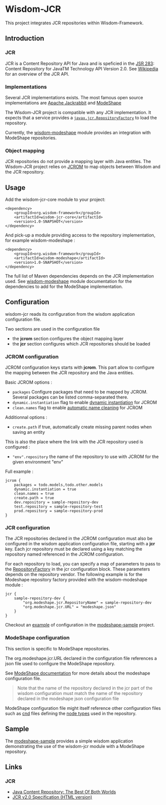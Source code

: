 # Wisdom-JCR

This project integrates JCR repositories within Wisdom-Framework.

## Introduction

### JCR

JCR is a Content Repository API for Java and is speficied in the [JSR 283](https://jcp.org/en/jsr/detail?id=283): Content Repository for JavaTM Technology API Version 2.0. See [Wikipedia](http://en.wikipedia.org/wiki/Content_repository_API_for_Java) for an overview of the JCR API.

### Implementations

Several JCR implementations exists. The most famous open source implementations are [Apache Jackrabbit](http://jackrabbit.apache.org/jcr/index.html) and [ModeShape](http://modeshape.jboss.org)

The Wisdom-JCR project is compatible with any JCR implementation. It expects that a service provides a [`javax.jcr.RepositoryFactory`](http://www.day.com/maven/jsr170/javadocs/jcr-2.0/javax/jcr/RepositoryFactory.html) to load the repository.

Currently, the [wisdom-modeshape](https://github.com/wisdom-framework/wisdom-jcr/tree/master/wisdom-modeshape) module provides an integration with ModeShape repositories.

### Object mapping

JCR repositories do not provide a mapping layer with Java entities. The Wisdom-JCR project relies on [JCROM](https://code.google.com/p/jcrom/) to map objects between Wisdom and the JCR repository.

## Usage

Add the wisdom-jcr-core module to your project:
````
<dependency>
    <groupId>org.wisdom-framework</groupId>
    <artifactId>wisdom-jcr-core</artifactId>
    <version>1.0-SNAPSHOT</version>
</dependency>
````

And pick-up a module providing access to the repository implementation, for example wisdom-modeshape :

````
<dependency>
    <groupId>org.wisdom-framework</groupId>
    <artifactId>wisdom-modeshape</artifactId>
    <version>1.0-SNAPSHOT</version>
</dependency>
````

The full list of Maven dependencies depends on the JCR implementation used. See [wisdom-modeshape](https://github.com/wisdom-framework/wisdom-jcr/tree/master/wisdom-modeshape) module documentation for the dependencies to add for the ModeShape implementation.


## Configuration

wisdom-jcr reads its configuration from the wisdom application configuration file.

Two sections are used in the configuration file

  - the **jcrom** section configures the object mapping layer
  - the **jcr** section configures which JCR repositories should be loaded

### JCROM configuration

JCROM configuration keys starts with **jcrom**. This part allow to configure the mapping between the JCR repository and the Java entities.

Basic JCROM options :

  - ```packages``` Configure packages that need to be mapped by JCROM. Several packages can be listed comma-separated there.
  - ```dynamic.instantiation``` flag to enable [dynamic instantiation](https://code.google.com/p/jcrom/wiki/DynamicInstantiation) for JCROM
  - ```clean.names``` flag to enable [automatic name cleaning](http://jcrom.googlecode.com/svn/branches/2.0.0/jcrom/apidocs/org/jcrom/Jcrom.html#Jcrom(boolean)) for JCROM 
  

Additionnal options :

  - ```create.path``` if true, automatically create missing parent nodes when saving an entity 

This is also the place where the link with the JCR repository used is configured :

  - ```"env".repository``` the name of the repository to use with JCROM for the given environment "env"

Full example :

```
jcrom {
    packages = todo.models,todo.other.models
    dynamic.instantiation = true
    clean.names = true
    create.path = true
    dev.repository = sample-repository-dev
    test.repository = sample-repository-test
    prod.repository = sample-repository-prod
}
```

### JCR configuration

The JCR repositories declared in the JCROM configuration must also be configured in the wisdom application configuration file, starting with a **jcr** key. Each jcr repository must be declared using a key matching the repository named referenced in the JCROM configuration.

For each repository to load, you can specify a map of parameters to pass to the [RepositoryFactory](http://www.day.com/maven/jsr170/javadocs/jcr-2.0/javax/jcr/RepositoryFactory.html) in the jcr configuration block. These parameters depends on the repository vendor. The following example is for the Modeshape repository factory provided with the wisdom-modeshape module :

```
jcr {
    sample-repository-dev {
        "org.modeshape.jcr.RepositoryName" = sample-repository-dev
        "org.modeshape.jcr.URL" = "modeshape.json"
    }
}
```

Checkout an [example](https://github.com/wisdom-framework/wisdom-jcr/blob/master/modeshape-sample/src/main/configuration/application.conf) of configuration in the [modeshape-sample](https://github.com/wisdom-framework/wisdom-jcr/tree/master/modeshape-sample) project.

### ModeShape configuration

This section is specific to ModeShape repositories.

The org.modeshape.jcr.URL declared in the configuration file references a json file used to configure the ModeShape repository.

See [ModeShape documentation](https://docs.jboss.org/author/display/MODE/ModeShape+in+Java+applications#ModeShapeinJavaapplications-ModeShaperepositoryconfigurationfiles) for more details about the modeshape configuration file.

> Note that the name of the repository declared in the jcr part of the wisdom configuration must match the name of the repository declared in the modeshape json configuration file

ModeShape configuration file might itself reference other configuration files such as [cnd](https://docs.jboss.org/author/display/MODE/Registering+custom+node+types) files defining the [node types](https://docs.jboss.org/author/display/MODE/Defining+custom+node+types) used in the repository.

## Sample

The [modeshape-sample](https://github.com/wisdom-framework/wisdom-jcr/tree/master/modeshape-sample) provides a simple wisdom application demonstrating the use of the wisdom-jcr module with a ModeShape repository.

## Links

### JCR

  - [Java Content Repository: The Best Of Both Worlds](http://java.dzone.com/articles/java-content-repository-best)
  - [JCR v2.0 Specification (HTML version)](http://www.day.com/specs/jcr/2.0/)
